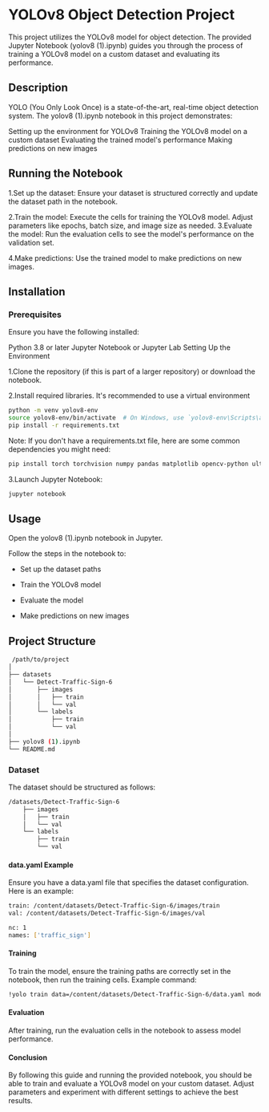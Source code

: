 # YOLOv8 Object Detection Project


This project utilizes the YOLOv8 model for object detection. The provided Jupyter Notebook (yolov8 (1).ipynb) guides you through the process of training a YOLOv8 model on a custom dataset and evaluating its performance.

## Description

YOLO (You Only Look Once) is a state-of-the-art, real-time object detection system. The yolov8 (1).ipynb notebook in this project demonstrates:

Setting up the environment for YOLOv8
Training the YOLOv8 model on a custom dataset
Evaluating the trained model's performance
Making predictions on new images

## Running the Notebook

1.Set up the dataset: Ensure your dataset is structured correctly and update the dataset path in the notebook.

2.Train the model: Execute the cells for training the YOLOv8 model. Adjust parameters like epochs, batch size, and image size as needed.
3.Evaluate the model: Run the evaluation cells to see the model's performance on the validation set.

4.Make predictions: Use the trained model to make predictions on new images.

## Installation
### Prerequisites
Ensure you have the following installed:

Python 3.8 or later
Jupyter Notebook or Jupyter Lab
Setting Up the Environment

1.Clone the repository (if this is part of a larger repository) or download the notebook.

2.Install required libraries. It's recommended to use a virtual environment
```bash
python -m venv yolov8-env
source yolov8-env/bin/activate  # On Windows, use `yolov8-env\Scripts\activate`
pip install -r requirements.txt
```
Note: If you don't have a requirements.txt file, here are some common dependencies you might need:

```bash
pip install torch torchvision numpy pandas matplotlib opencv-python ultralytics
```
3.Launch Jupyter Notebook:

```bash
jupyter notebook
```

## Usage

Open the yolov8 (1).ipynb notebook in Jupyter.

Follow the steps in the notebook to:

- Set up the dataset paths

- Train the YOLOv8 model

- Evaluate the model

- Make predictions on new images


## Project Structure

```bash
 /path/to/project
│
├── datasets
│   └── Detect-Traffic-Sign-6
│       ├── images
│       │   ├── train
│       │   └── val
│       └── labels
│           ├── train
│           └── val
│
├── yolov8 (1).ipynb
└── README.md
```

### Dataset
The dataset should be structured as follows:

```bash
/datasets/Detect-Traffic-Sign-6
    ├── images
    │   ├── train
    │   └── val
    └── labels
        ├── train
        └── val
```
#### data.yaml Example
Ensure you have a data.yaml file that specifies the dataset configuration. Here is an example:

```bash
train: /content/datasets/Detect-Traffic-Sign-6/images/train
val: /content/datasets/Detect-Traffic-Sign-6/images/val

nc: 1
names: ['traffic_sign']
```
#### Training
To train the model, ensure the training paths are correctly set in the notebook, then run the training cells. Example command:

```bash
!yolo train data=/content/datasets/Detect-Traffic-Sign-6/data.yaml model=yolov8s.yaml epochs=10 batch=16 imgsz=600
```
#### Evaluation
After training, run the evaluation cells in the notebook to assess model performance.

#### Conclusion
By following this guide and running the provided notebook, you should be able to train and evaluate a YOLOv8 model on your custom dataset. Adjust parameters and experiment with different settings to achieve the best results.
